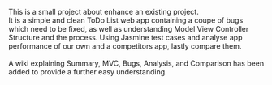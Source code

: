 This is a small project about enhance an existing project.<br />
It is a simple and clean ToDo List web app containing a coupe of bugs which need to be fixed, as well as understanding Model View Controller Structure and the process.
Using Jasmine test cases and analyse app performance of our own and a competitors app, lastly compare them.
<br /><br />
A wiki explaining Summary, MVC, Bugs, Analysis, and Comparison has been added to provide a further easy understanding.
